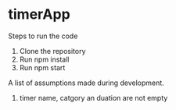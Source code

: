 # timerApp
Steps to run the code
1. Clone the repository
2. Run npm install
3. Run npm start

A list of assumptions made during development.
1. timer name, catgory an duation are not empty

